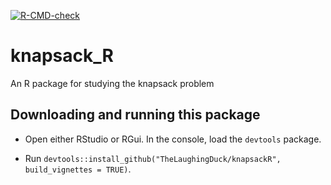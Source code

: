 <!-- badges: start -->
[![R-CMD-check](https://github.com/TheLaughingDuck/knapsackR/actions/workflows/R-CMD-check.yaml/badge.svg)](https://github.com/TheLaughingDuck/knapsackR/actions/workflows/R-CMD-check.yaml)
<!-- badges: end -->

# knapsack_R
An R package for studying the knapsack problem

## Downloading and running this package
* Open either RStudio or RGui. In the console, load the `devtools` package.

* Run `devtools::install_github("TheLaughingDuck/knapsackR", build_vignettes = TRUE)`.
